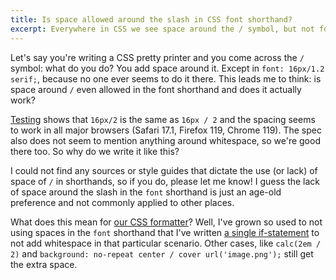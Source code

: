 ```yaml
---
title: Is space allowed around the slash in CSS font shorthand?
excerpt: Everywhere in CSS we see space around the / symbol, but not for the font shorthand. What's up with that?
---
```


Let's say you're writing a CSS pretty printer and you come across the `/` symbol: what do you do? You add space around it. Except in `font: 16px/1.2 serif;`, because no one ever seems to do it there. This leads me to think: is space around `/` even allowed in the font shorthand and does it actually work?

[Testing](https://codepen.io/bartveneman/pen/yLZGoqY?editors=1100) shows that `16px/2` is the same as `16px / 2` and the spacing seems to work in all major browsers (Safari 17.1, Firefox 119, Chrome 119). The spec also does not seem to mention anything around whitespace, so we're good there too. So why do we write it like this?

I could not find any sources or style guides that dictate the use (or lack) of space of `/` in shorthands, so if you do, please let me know! I guess the lack of space around the slash in the `font` shorthand is just an age-old preference and not commonly applied to other places.

What does this mean for [our CSS formatter](https://github.com/projectwallace/format-css)? Well, I've grown so used to not using spaces in the `font` shorthand that I've written [a single if-statement](https://github.com/projectwallace/format-css/blob/4fd80c7b3e33413ddd01ccfac2626a8912e045f4/index.js#L289-L292) to not add whitespace in that particular scenario. Other cases, like `calc(2em / 2)` and `background: no-repeat center / cover url('image.png');` still get the extra space.
